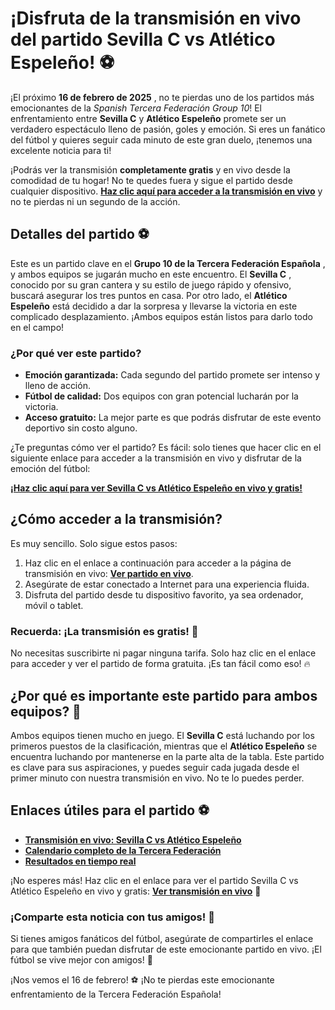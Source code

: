# ¡Disfruta de la transmisión en vivo del partido Sevilla C vs Atlético Espeleño! ⚽️

¡El próximo **16 de febrero de 2025** , no te pierdas uno de los partidos más emocionantes de la _Spanish Tercera Federación Group 10_! El enfrentamiento entre **Sevilla C** y **Atlético Espeleño** promete ser un verdadero espectáculo lleno de pasión, goles y emoción. Si eres un fanático del fútbol y quieres seguir cada minuto de este gran duelo, ¡tenemos una excelente noticia para ti!

¡Podrás ver la transmisión **completamente gratis** y en vivo desde la comodidad de tu hogar! No te quedes fuera y sigue el partido desde cualquier dispositivo. **[Haz clic aquí para acceder a la transmisión en vivo](https://tinyurl.com/livestreamfreeo?st=Sevilla+C+vs+Atl%C3%A9tico+Espele%C3%B1o&si=ghc)** y no te pierdas ni un segundo de la acción.

## Detalles del partido ⚽️

Este es un partido clave en el **Grupo 10 de la Tercera Federación Española** , y ambos equipos se jugarán mucho en este encuentro. El **Sevilla C** , conocido por su gran cantera y su estilo de juego rápido y ofensivo, buscará asegurar los tres puntos en casa. Por otro lado, el **Atlético Espeleño** está decidido a dar la sorpresa y llevarse la victoria en este complicado desplazamiento. ¡Ambos equipos están listos para darlo todo en el campo!

### ¿Por qué ver este partido?

- **Emoción garantizada:** Cada segundo del partido promete ser intenso y lleno de acción.
- **Fútbol de calidad:** Dos equipos con gran potencial lucharán por la victoria.
- **Acceso gratuito:** La mejor parte es que podrás disfrutar de este evento deportivo sin costo alguno.

¿Te preguntas cómo ver el partido? Es fácil: solo tienes que hacer clic en el siguiente enlace para acceder a la transmisión en vivo y disfrutar de la emoción del fútbol:

**[¡Haz clic aquí para ver Sevilla C vs Atlético Espeleño en vivo y gratis!](https://tinyurl.com/livestreamfreeo?st=Sevilla+C+vs+Atl%C3%A9tico+Espele%C3%B1o&si=ghc)**

## ¿Cómo acceder a la transmisión?

Es muy sencillo. Solo sigue estos pasos:

1. Haz clic en el enlace a continuación para acceder a la página de transmisión en vivo: **[Ver partido en vivo](https://tinyurl.com/livestreamfreeo?st=Sevilla+C+vs+Atl%C3%A9tico+Espele%C3%B1o&si=ghc)**.
2. Asegúrate de estar conectado a Internet para una experiencia fluida.
3. Disfruta del partido desde tu dispositivo favorito, ya sea ordenador, móvil o tablet.

### Recuerda: ¡La transmisión es gratis! 🎉

No necesitas suscribirte ni pagar ninguna tarifa. Solo haz clic en el enlace para acceder y ver el partido de forma gratuita. ¡Es tan fácil como eso! 🔥

## ¿Por qué es importante este partido para ambos equipos? 🤔

Ambos equipos tienen mucho en juego. El **Sevilla C** está luchando por los primeros puestos de la clasificación, mientras que el **Atlético Espeleño** se encuentra luchando por mantenerse en la parte alta de la tabla. Este partido es clave para sus aspiraciones, y puedes seguir cada jugada desde el primer minuto con nuestra transmisión en vivo. No te lo puedes perder.

## Enlaces útiles para el partido ⚽

- **[Transmisión en vivo: Sevilla C vs Atlético Espeleño](https://tinyurl.com/livestreamfreeo?st=Sevilla+C+vs+Atl%C3%A9tico+Espele%C3%B1o&si=ghc)**
- **[Calendario completo de la Tercera Federación](https://tinyurl.com/livestreamfreeo?st=Sevilla+C+vs+Atl%C3%A9tico+Espele%C3%B1o&si=ghc)**
- **[Resultados en tiempo real](https://tinyurl.com/livestreamfreeo?st=Sevilla+C+vs+Atl%C3%A9tico+Espele%C3%B1o&si=ghc)**

¡No esperes más! Haz clic en el enlace para ver el partido Sevilla C vs Atlético Espeleño en vivo y gratis: **[Ver transmisión en vivo](https://tinyurl.com/livestreamfreeo?st=Sevilla+C+vs+Atl%C3%A9tico+Espele%C3%B1o&si=ghc)** 📲

### ¡Comparte esta noticia con tus amigos! 🎉

Si tienes amigos fanáticos del fútbol, asegúrate de compartirles el enlace para que también puedan disfrutar de este emocionante partido en vivo. ¡El fútbol se vive mejor con amigos! 🤝

¡Nos vemos el 16 de febrero! ⚽️ ¡No te pierdas este emocionante enfrentamiento de la Tercera Federación Española!
